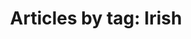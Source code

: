 ---
layout: blog_by_tag
title: 'Articles by tag: Irish'
tag: irish
permalink: /logospotter/irish/
---